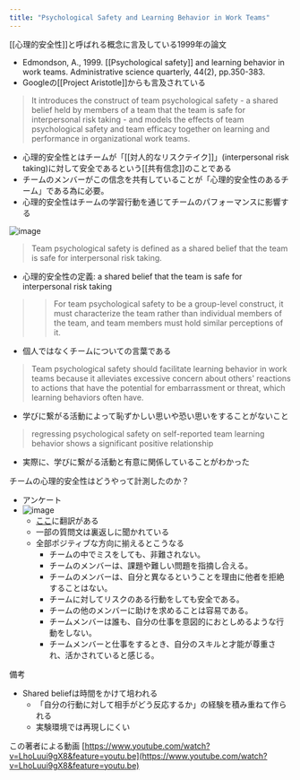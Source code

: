 ```yaml
---
title: "Psychological Safety and Learning Behavior in Work Teams"
---
```


[[心理的安全性]]と呼ばれる概念に言及している1999年の論文
- Edmondson, A., 1999. [[Psychological safety]] and learning behavior in work teams. Administrative science quarterly, 44(2), pp.350-383.
- Googleの[[Project Aristotle]]からも言及されている

> It introduces the construct of team psychological safety - a shared belief held by members of a team that the team is safe for interpersonal risk taking - and models the effects of team psychological safety and team efficacy together on learning and performance in organizational work teams.
- 心理的安全性とはチームが「[[対人的なリスクテイク]]」(interpersonal risk taking)に対して安全であるという[[共有信念]]のことである
- チームのメンバーがこの信念を共有していることが「心理的安全性のあるチーム」である為に必要。
- 心理的安全性はチームの学習行動を通じてチームのパフォーマンスに影響する

![image](https://gyazo.com/5a095a273e8b13a1fd6e5e902b807fab/thumb/1000)

> Team psychological safety is defined as a shared belief that the team is safe for interpersonal risk taking.
- 心理的安全性の定義: a shared belief that the team is safe for interpersonal risk taking

> > For team psychological safety to be a group-level construct, it must characterize the team rather than individual members of the team, and team members must hold similar perceptions of it.
- 個人ではなくチームについての言葉である

> Team psychological safety should facilitate learning behavior in work teams because it alleviates excessive concern about others' reactions to actions that have the potential for embarrassment or threat, which learning behaviors often have.
- 学びに繋がる活動によって恥ずかしい思いや恐い思いをすることがないこと

> regressing psychological safety on self-reported team learning behavior shows a significant positive relationship
- 実際に、学びに繋がる活動と有意に関係していることがわかった

チームの心理的安全性はどうやって計測したのか？
- アンケート
- ![image](https://gyazo.com/8bb4289d9d93092bb7d6064f8ddb59cc/thumb/1000)
    - [ここ](https://rework.withgoogle.com/jp/guides/understanding-team-effectiveness/steps/foster-psychological-safety/)に翻訳がある
    - 一部の質問文は裏返しに聞かれている
    - 全部ポジティブな方向に揃えるとこうなる
        - チームの中でミスをしても、非難されない。
        - チームのメンバーは、課題や難しい問題を指摘し合える。
        - チームのメンバーは、自分と異なるということを理由に他者を拒絶することはない。
        - チームに対してリスクのある行動をしても安全である。
        - チームの他のメンバーに助けを求めることは容易である。
        - チームメンバーは誰も、自分の仕事を意図的におとしめるような行動をしない。
        - チームメンバーと仕事をするとき、自分のスキルと才能が尊重され、活かされていると感じる。

備考
- Shared beliefは時間をかけて培われる
    - 「自分の行動に対して相手がどう反応するか」の経験を積み重ねて作られる
    - 実験環境では再現しにくい

この著者による動画
[https://www.youtube.com/watch?v=LhoLuui9gX8&feature=youtu.be](https://www.youtube.com/watch?v=LhoLuui9gX8&feature=youtu.be)

